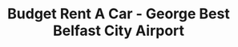 ---
title: "Budget Rent A Car - George Best Belfast City Airport"
address: "Budget Rent A Car, Arrivals Hall Belfast City Airport Sydenham Bypass, Belfast, Co. Antrim, BT3 9JH"
tel: "+44 (0)28 9045 1111"
county: "Antrim"
category: "Car Hire"
type: "Content"
lat: "54.59572982788086"
lng: "-5.936308860778809"
---